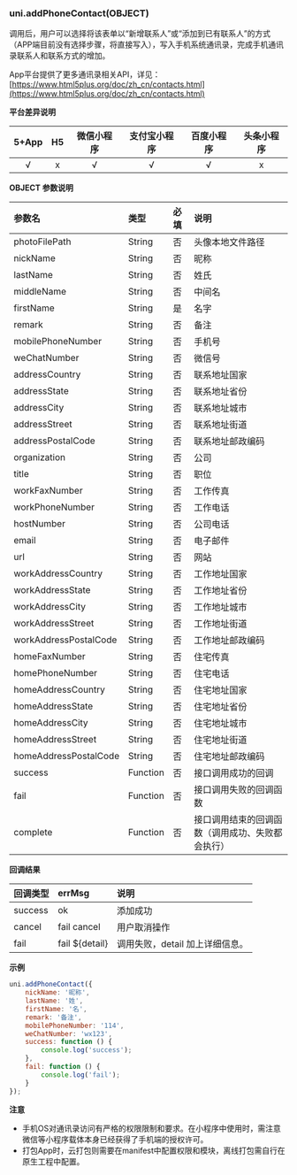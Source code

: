 ### uni.addPhoneContact(OBJECT)
调用后，用户可以选择将该表单以“新增联系人”或“添加到已有联系人”的方式（APP端目前没有选择步骤，将直接写入），写入手机系统通讯录，完成手机通讯录联系人和联系方式的增加。

App平台提供了更多通讯录相关API，详见：[https://www.html5plus.org/doc/zh_cn/contacts.html](https://www.html5plus.org/doc/zh_cn/contacts.html)

**平台差异说明**

|5+App|H5|微信小程序|支付宝小程序|百度小程序|头条小程序|
|:-:|:-:|:-:|:-:|:-:|:-:|
|√|x|√|√|√|x|

**OBJECT 参数说明**

|参数名|类型|必填|说明|
|:-|:-|:-|:-|
|photoFilePath|String|否|头像本地文件路径|
|nickName|String|否|昵称|
|lastName|String|否|姓氏|
|middleName|String|否|中间名|
|firstName|String|是|名字|
|remark|String|否|备注|
|mobilePhoneNumber|String|否|手机号|
|weChatNumber|String|否|微信号|
|addressCountry|String|否|联系地址国家|
|addressState|String|否|联系地址省份|
|addressCity|String|否|联系地址城市|
|addressStreet|String|否|联系地址街道|
|addressPostalCode|String|否|联系地址邮政编码|
|organization|String|否|公司|
|title|String|否|职位|
|workFaxNumber|String|否|工作传真|
|workPhoneNumber|String|否|工作电话|
|hostNumber|String|否|公司电话|
|email|String|否|电子邮件|
|url|String|否|网站|
|workAddressCountry|String|否|工作地址国家|
|workAddressState|String|否|工作地址省份|
|workAddressCity|String|否|工作地址城市|
|workAddressStreet|String|否|工作地址街道|
|workAddressPostalCode|String|否|工作地址邮政编码|
|homeFaxNumber|String|否|住宅传真|
|homePhoneNumber|String|否|住宅电话|
|homeAddressCountry|String|否|住宅地址国家|
|homeAddressState|String|否|住宅地址省份|
|homeAddressCity|String|否|住宅地址城市|
|homeAddressStreet|String|否|住宅地址街道|
|homeAddressPostalCode|String|否|住宅地址邮政编码|
|success|Function|否|接口调用成功的回调|
|fail|Function|否|接口调用失败的回调函数|
|complete|Function|否|接口调用结束的回调函数（调用成功、失败都会执行）|

**回调结果**

|回调类型|errMsg|说明|
|:-|:-|:-|
|success|ok|添加成功|
|cancel|fail cancel|用户取消操作|
|fail|fail ${detail}|调用失败，detail 加上详细信息。|

**示例**

```javascript
uni.addPhoneContact({
	nickName: '昵称',
	lastName: '姓',
	firstName: '名',
	remark: '备注',
	mobilePhoneNumber: '114',
	weChatNumber: 'wx123',
	success: function () {
		console.log('success');
	},
	fail: function () {
		console.log('fail');
	}
});
```

**注意**

- 手机OS对通讯录访问有严格的权限限制和要求。在小程序中使用时，需注意微信等小程序载体本身已经获得了手机端的授权许可。
- 打包App时，云打包则需要在manifest中配置权限和模块，离线打包需自行在原生工程中配置。
